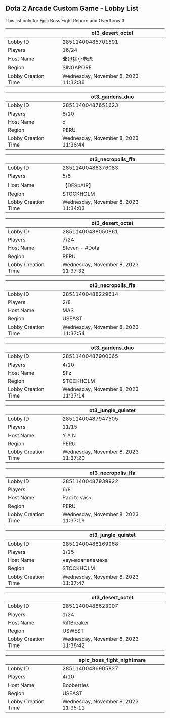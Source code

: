## Dota 2 Arcade Custom Game - Lobby List

This list only for Epic Boss Fight Reborn and Overthrow 3

|  | ot3_desert_octet |
| ------ | ------ |
| Lobby ID | 28511400485701591 |
| Players | 16/24 |
| Host Name | ✿迅猛小老虎 |
| Region | SINGAPORE |
| Lobby Creation Time | Wednesday, November 8, 2023 11:32:36 |


|  | ot3_gardens_duo |
| ------ | ------ |
| Lobby ID | 28511400487651623 |
| Players | 8/10 |
| Host Name | d |
| Region | PERU |
| Lobby Creation Time | Wednesday, November 8, 2023 11:36:44 |


|  | ot3_necropolis_ffa |
| ------ | ------ |
| Lobby ID | 28511400486376083 |
| Players | 5/8 |
| Host Name | 【﻿DESpAIR】 |
| Region | STOCKHOLM |
| Lobby Creation Time | Wednesday, November 8, 2023 11:34:03 |


|  | ot3_desert_octet |
| ------ | ------ |
| Lobby ID | 28511400488050861 |
| Players | 7/24 |
| Host Name | Steven - #Dota |
| Region | PERU |
| Lobby Creation Time | Wednesday, November 8, 2023 11:37:32 |


|  | ot3_necropolis_ffa |
| ------ | ------ |
| Lobby ID | 28511400488229614 |
| Players | 2/8 |
| Host Name | MAS |
| Region | USEAST |
| Lobby Creation Time | Wednesday, November 8, 2023 11:37:54 |


|  | ot3_gardens_duo |
| ------ | ------ |
| Lobby ID | 28511400487900065 |
| Players | 4/10 |
| Host Name | SFz |
| Region | STOCKHOLM |
| Lobby Creation Time | Wednesday, November 8, 2023 11:37:14 |


|  | ot3_jungle_quintet |
| ------ | ------ |
| Lobby ID | 28511400487947505 |
| Players | 11/15 |
| Host Name | Y A N |
| Region | PERU |
| Lobby Creation Time | Wednesday, November 8, 2023 11:37:20 |


|  | ot3_necropolis_ffa |
| ------ | ------ |
| Lobby ID | 28511400487939922 |
| Players | 6/8 |
| Host Name | Papi te vas< |
| Region | PERU |
| Lobby Creation Time | Wednesday, November 8, 2023 11:37:19 |


|  | ot3_jungle_quintet |
| ------ | ------ |
| Lobby ID | 28511400488169968 |
| Players | 1/15 |
| Host Name | неумехапелемеха |
| Region | STOCKHOLM |
| Lobby Creation Time | Wednesday, November 8, 2023 11:37:47 |


|  | ot3_desert_octet |
| ------ | ------ |
| Lobby ID | 28511400488623007 |
| Players | 1/24 |
| Host Name | RiftBreaker |
| Region | USWEST |
| Lobby Creation Time | Wednesday, November 8, 2023 11:38:42 |


|  | epic_boss_fight_nightmare |
| ------ | ------ |
| Lobby ID | 28511400486905827 |
| Players | 4/10 |
| Host Name | Booberries |
| Region | USEAST |
| Lobby Creation Time | Wednesday, November 8, 2023 11:35:11 |


